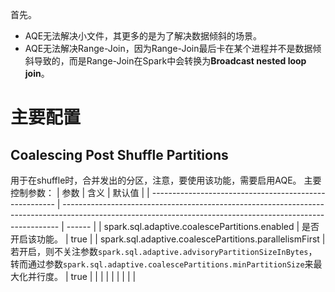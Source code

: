 首先。
- AQE无法解决小文件，其更多的是为了解决数据倾斜的场景。
- AQE无法解决Range-Join，因为Range-Join最后卡在某个进程并不是数据倾斜导致的，而是Range-Join在Spark中会转换为**Broadcast nested loop join**。


# 主要配置
## Coalescing Post Shuffle Partitions
用于在shuffle时，合并发出的分区，注意，要使用该功能，需要启用AQE。
主要控制参数：
| 参数                                                   | 含义                                                                                                                                                        | 默认值 |
| ------------------------------------------------------ | ----------------------------------------------------------------------------------------------------------------------------------------------------------- | ------ |
| spark.sql.adaptive.coalescePartitions.enabled          | 是否开启该功能。                                                                                                                                            | true   |
| spark.sql.adaptive.coalescePartitions.parallelismFirst | 若开启，则不关注参数`spark.sql.adaptive.advisoryPartitionSizeInBytes`，转而通过参数`spark.sql.adaptive.coalescePartitions.minPartitionSize`来最大化并行度。 | true   |
|                                                        |                                                                                                                                                             |        |
| 
|                                                                                                                                                             |        |